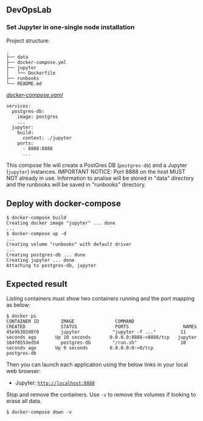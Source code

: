 ## DevOpsLab
### Set Jupyter in one-single node installation

Project structure:
```
.
├── data
├── docker-compose.yml
├── jupyter
│   └── Dockerfile
├── runbooks
└── README.md
```

[_docker-compose.yaml_](docker-compose.yaml)
```
services:
  postgres-db:
    image: postgres
    ...
  jupyter:
    build: 
      context: ./jupyter
    ports:
      - 8888:8888
      ...
```
This compose file will create a PostGres DB (`postgres-db`) and a Jupyter (`jupyter`) instances.
IMPORTANT NOTICE: Port 8888 on the host MUST NOT already in use.
Information to analise will be stored in "data" directory and the runbooks will be saved in "runbooks" directory.

## Deploy with docker-compose

```
$ docker-compose build
Creating docker image "jupyter" ... done
...
$ docker-compose up -d
...
Creating volume "runbooks" with default driver
...
Creating postgres-db ... done
Creating jupyter ... done
Attaching to postgres-db, jupyter
```

## Expected result

Listing containers must show two containers running and the port mapping as below:
```
$ docker ps
CONTAINER ID        IMAGE               COMMAND                  CREATED             STATUS              PORTS                    NAMES
45e9b302d0f0        jupyter            "jupyter -f ..."         11 seconds ago       Up 10 seconds       0.0.0.0:8888->8888/tcp   jupyter
164f0553ed54        postgres-db        "/run.sh"                10 seconds ago       Up 9 seconds        0.0.0.0:0->0/tcp         postgres-db
```

Then you can launch each application using the below links in your local web browser:

* Jupyter: [`http://localhost:8888`](http://localhost:8888)

Stop and remove the containers. Use `-v` to remove the volumes if looking to erase all data.
```
$ docker-compose down -v
```
